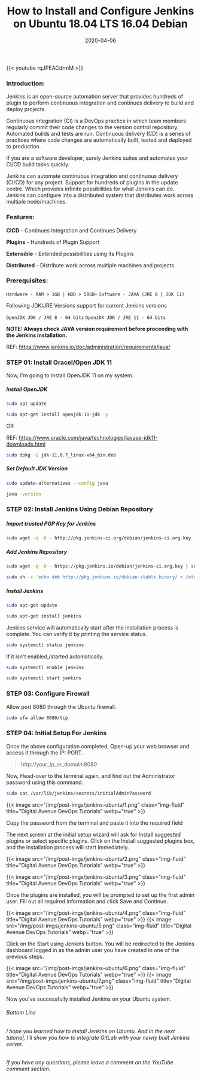 ﻿---
title: 'How to Install and Configure Jenkins on Ubuntu 18.04 LTS 16.04 Debian'
image: /img/post-imgs/jenkins-ubuntu/Jenkins.jpg
categories: ["DevOps"]
date: 2020-04-06
---

{{< youtube rqJPEACdrmM >}}

### Introduction:

Jenkins is an open-source automation server that provides hundreds of plugin to perform continuous integration and continues delivery to build and deploy projects.

Continuous integration (CI) is a DevOps practice in which team members regularly commit their code changes to the version control repository. Automated builds and tests are run. Continuous delivery (CD) is a series of practices where code changes are automatically built, tested and deployed to production.

If you are a software developer, surely Jenkins suites and automates your CI/CD build tasks quickly.

Jenkins can automate continuous integration and continuous delivery (CI/CD) for any project.
Support for hundreds of plugins in the update centre.  Which provides infinite possibilities for what Jenkins can do.
Jenkins can configure into a distributed system that distributes work across multiple node/machines.

### Features: 

**CICD** - Continues Integration and Continues Delivery

**Plugins** - Hundreds of Plugin Support

**Extensible** - Extended possibilities using its Plugins

**Distributed** - Distribute work across multiple machines and projects

### Prerequisites:

`Hardware - RAM > 1GB | HDD > 50GB+`
`Software - JAVA (JRE 8 | JDK 11)`

Following JDK/JRE Versions support for current Jenkins versions

`OpenJDK JDK / JRE 8 - 64 bits`
`OpenJDK JDK / JRE 11 - 64 bits`

**NOTE: Always check JAVA version requirement before proceeding with the Jenkins installation.**

REF: <a href="https://www.jenkins.io/doc/administration/requirements/java/" target="_blank">https://www.jenkins.io/doc/administration/requirements/java/</a>

### STEP 01: Install Oracel/Open JDK 11

Now, I'm going to install OpenJDK 11 on my system.

##### Install OpenJDK

```bash
sudo apt update

sudo apt-get install openjdk-11-jdk -y
```
OR

REF: <a href="https://www.oracle.com/java/technologies/javase-jdk11-downloads.html" target="_blank">https://www.oracle.com/java/technologies/javase-jdk11-downloads.html</a>

```bash
sudo dpkg -i jdk-11.0.7_linux-x64_bin.deb
```

##### Set Default JDK Version

```bash
sudo update-alternatives --config java

java -version
```

### STEP 02: Install Jenkins Using Debian Repository

##### Import trusted PGP Key for Jenkins

```bash
sudo wget -q -O - http://pkg.jenkins-ci.org/debian/jenkins-ci.org.key | sudo apt-key add -
```

##### Add Jenkins Repository

```bash
sudo wget -q -O - https://pkg.jenkins.io/debian/jenkins-ci.org.key | sudo apt-key add -
```

```bash
sudo sh -c 'echo deb http://pkg.jenkins.io/debian-stable binary/ > /etc/apt/sources.list.d/jenkins.list'
```

##### Install Jenkins

```bash
sudo apt-get update

sudo apt-get install jenkins
```

Jenkins service will automatically start after the installation process is complete. You can verify it by printing the service status.

```bash
sudo systemctl status jenkins
```

If it isn't enabled,/started automatically.

```bash
sudo systemctl enable jenkins

sudo systemctl start jenkins
```

### STEP 03: Configure Firewall

Allow port 8080 through the Ubuntu firewall.

```bash
sudo ufw allow 8080/tcp
```

### STEP 04: Initial Setup For Jenkins

Once the above configuration completed, Open-up your web browser and access it through the IP: PORT.

> http://your_ip_or_domain:8080 

Now, Head-over to the terminal again, and find out the Administrator password using this command.

```bash
sudo cat /var/lib/jenkins/secrets/initialAdminPassword
```

{{< image src="/img/post-imgs/jenkins-ubuntu/1.png" class="img-fluid" title="Digital Avenue DevOps Tutorials" webp="true" >}}

Copy the password from the terminal and paste it into the required field



The next screen at the initial setup wizard will ask for Install suggested plugins or select specific plugins. Click on the Install suggested plugins box, and the installation process will start immediately.

{{< image src="/img/post-imgs/jenkins-ubuntu/2.png" class="img-fluid" title="Digital Avenue DevOps Tutorials" webp="true" >}}

{{< image src="/img/post-imgs/jenkins-ubuntu/3.png" class="img-fluid" title="Digital Avenue DevOps Tutorials" webp="true" >}}

Once the plugins are installed, you will be prompted to set up the first admin user. Fill out all required information and click Save and Continue.

{{< image src="/img/post-imgs/jenkins-ubuntu/4.png" class="img-fluid" title="Digital Avenue DevOps Tutorials" webp="true" >}}
{{< image src="/img/post-imgs/jenkins-ubuntu/5.png" class="img-fluid" title="Digital Avenue DevOps Tutorials" webp="true" >}}

Click on the Start using Jenkins button. You will be redirected to the Jenkins dashboard logged in as the admin user you have created in one of the previous steps.

{{< image src="/img/post-imgs/jenkins-ubuntu/6.png" class="img-fluid" title="Digital Avenue DevOps Tutorials" webp="true" >}}
{{< image src="/img/post-imgs/jenkins-ubuntu/7.png" class="img-fluid" title="Digital Avenue DevOps Tutorials" webp="true" >}}

Now you've successfully installed Jenkins on your Ubuntu system.

######  Bottom Line

###### I hope you learned how to install Jenkins on Ubuntu. And In the next tutorial, I'll show you how to integrate GitLab with your newly built Jenkins server.

###### If you have any questions, please leave a comment on the YouTube comment section. 









